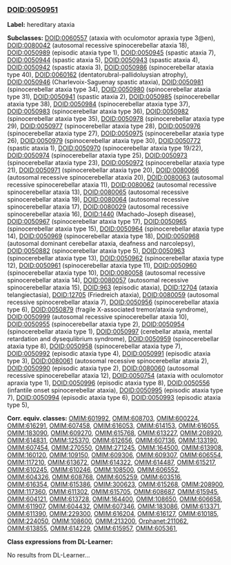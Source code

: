 
### [DOID:0050951](http://purl.obolibrary.org/obo/DOID_0050951)
**Label:** hereditary ataxia

**Subclasses:** [DOID:0060557](http://purl.obolibrary.org/obo/DOID_0060557) (ataxia with oculomotor apraxia type 3@en), [DOID:0080042](http://purl.obolibrary.org/obo/DOID_0080042) (autosomal recessive spinocerebellar ataxia 18), [DOID:0050989](http://purl.obolibrary.org/obo/DOID_0050989) (episodic ataxia type 1), [DOID:0050945](http://purl.obolibrary.org/obo/DOID_0050945) (spastic ataxia 7), [DOID:0050944](http://purl.obolibrary.org/obo/DOID_0050944) (spastic ataxia 5), [DOID:0050943](http://purl.obolibrary.org/obo/DOID_0050943) (spastic ataxia 4), [DOID:0050942](http://purl.obolibrary.org/obo/DOID_0050942) (spastic ataxia 3), [DOID:0050986](http://purl.obolibrary.org/obo/DOID_0050986) (spinocerebellar ataxia type 40), [DOID:0060162](http://purl.obolibrary.org/obo/DOID_0060162) (dentatorubral-pallidoluysian atrophy), [DOID:0050946](http://purl.obolibrary.org/obo/DOID_0050946) (Charlevoix-Saguenay spastic ataxia), [DOID:0050981](http://purl.obolibrary.org/obo/DOID_0050981) (spinocerebellar ataxia type 34), [DOID:0050980](http://purl.obolibrary.org/obo/DOID_0050980) (spinocerebellar ataxia type 31), [DOID:0050941](http://purl.obolibrary.org/obo/DOID_0050941) (spastic ataxia 2), [DOID:0050985](http://purl.obolibrary.org/obo/DOID_0050985) (spinocerebellar ataxia type 38), [DOID:0050984](http://purl.obolibrary.org/obo/DOID_0050984) (spinocerebellar ataxia type 37), [DOID:0050983](http://purl.obolibrary.org/obo/DOID_0050983) (spinocerebellar ataxia type 36), [DOID:0050982](http://purl.obolibrary.org/obo/DOID_0050982) (spinocerebellar ataxia type 35), [DOID:0050978](http://purl.obolibrary.org/obo/DOID_0050978) (spinocerebellar ataxia type 29), [DOID:0050977](http://purl.obolibrary.org/obo/DOID_0050977) (spinocerebellar ataxia type 28), [DOID:0050976](http://purl.obolibrary.org/obo/DOID_0050976) (spinocerebellar ataxia type 27), [DOID:0050975](http://purl.obolibrary.org/obo/DOID_0050975) (spinocerebellar ataxia type 26), [DOID:0050979](http://purl.obolibrary.org/obo/DOID_0050979) (spinocerebellar ataxia type 30), [DOID:0050772](http://purl.obolibrary.org/obo/DOID_0050772) (spastic ataxia 1), [DOID:0050970](http://purl.obolibrary.org/obo/DOID_0050970) (spinocerebellar ataxia type 19/22), [DOID:0050974](http://purl.obolibrary.org/obo/DOID_0050974) (spinocerebellar ataxia type 25), [DOID:0050973](http://purl.obolibrary.org/obo/DOID_0050973) (spinocerebellar ataxia type 23), [DOID:0050972](http://purl.obolibrary.org/obo/DOID_0050972) (spinocerebellar ataxia type 21), [DOID:0050971](http://purl.obolibrary.org/obo/DOID_0050971) (spinocerebellar ataxia type 20), [DOID:0080066](http://purl.obolibrary.org/obo/DOID_0080066) (autosomal recessive spinocerebellar ataxia 20), [DOID:0080063](http://purl.obolibrary.org/obo/DOID_0080063) (autosomal recessive spinocerebellar ataxia 11), [DOID:0080062](http://purl.obolibrary.org/obo/DOID_0080062) (autosomal recessive spinocerebellar ataxia 13), [DOID:0080065](http://purl.obolibrary.org/obo/DOID_0080065) (autosomal recessive spinocerebellar ataxia 19), [DOID:0080064](http://purl.obolibrary.org/obo/DOID_0080064) (autosomal recessive spinocerebellar ataxia 17), [DOID:0080029](http://purl.obolibrary.org/obo/DOID_0080029) (autosomal recessive spinocerebellar ataxia 16), [DOID:1440](http://purl.obolibrary.org/obo/DOID_1440) (Machado-Joseph disease), [DOID:0050967](http://purl.obolibrary.org/obo/DOID_0050967) (spinocerebellar ataxia type 17), [DOID:0050965](http://purl.obolibrary.org/obo/DOID_0050965) (spinocerebellar ataxia type 15), [DOID:0050964](http://purl.obolibrary.org/obo/DOID_0050964) (spinocerebellar ataxia type 14), [DOID:0050969](http://purl.obolibrary.org/obo/DOID_0050969) (spinocerebellar ataxia type 18), [DOID:0050968](http://purl.obolibrary.org/obo/DOID_0050968) (autosomal dominant cerebellar ataxia, deafness and narcolepsy), [DOID:0050882](http://purl.obolibrary.org/obo/DOID_0050882) (spinocerebellar ataxia type 5), [DOID:0050963](http://purl.obolibrary.org/obo/DOID_0050963) (spinocerebellar ataxia type 13), [DOID:0050962](http://purl.obolibrary.org/obo/DOID_0050962) (spinocerebellar ataxia type 12), [DOID:0050961](http://purl.obolibrary.org/obo/DOID_0050961) (spinocerebellar ataxia type 11), [DOID:0050960](http://purl.obolibrary.org/obo/DOID_0050960) (spinocerebellar ataxia type 10), [DOID:0080058](http://purl.obolibrary.org/obo/DOID_0080058) (autosomal recessive spinocerebellar ataxia 14), [DOID:0080057](http://purl.obolibrary.org/obo/DOID_0080057) (autosomal recessive spinocerebellar ataxia 15), [DOID:963](http://purl.obolibrary.org/obo/DOID_963) (episodic ataxia), [DOID:12704](http://purl.obolibrary.org/obo/DOID_12704) (ataxia telangiectasia), [DOID:12705](http://purl.obolibrary.org/obo/DOID_12705) (Friedreich ataxia), [DOID:0080059](http://purl.obolibrary.org/obo/DOID_0080059) (autosomal recessive spinocerebellar ataxia 7), [DOID:0050956](http://purl.obolibrary.org/obo/DOID_0050956) (spinocerebellar ataxia type 6), [DOID:0050879](http://purl.obolibrary.org/obo/DOID_0050879) (fragile X-associated tremor/ataxia syndrome), [DOID:0050999](http://purl.obolibrary.org/obo/DOID_0050999) (autosomal recessive spinocerebellar ataxia 10), [DOID:0050955](http://purl.obolibrary.org/obo/DOID_0050955) (spinocerebellar ataxia type 2), [DOID:0050954](http://purl.obolibrary.org/obo/DOID_0050954) (spinocerebellar ataxia type 1), [DOID:0050997](http://purl.obolibrary.org/obo/DOID_0050997) (cerebellar ataxia, mental retardation and dysequlibrium syndrome), [DOID:0050959](http://purl.obolibrary.org/obo/DOID_0050959) (spinocerebellar ataxia type 8), [DOID:0050958](http://purl.obolibrary.org/obo/DOID_0050958) (spinocerebellar ataxia type 7), [DOID:0050992](http://purl.obolibrary.org/obo/DOID_0050992) (episodic ataxia type 4), [DOID:0050991](http://purl.obolibrary.org/obo/DOID_0050991) (episodic ataxia type 3), [DOID:0080061](http://purl.obolibrary.org/obo/DOID_0080061) (autosomal recessive spinocerebellar ataxia 2), [DOID:0050990](http://purl.obolibrary.org/obo/DOID_0050990) (episodic ataxia type 2), [DOID:0080060](http://purl.obolibrary.org/obo/DOID_0080060) (autosomal recessive spinocerebellar ataxia 12), [DOID:0050754](http://purl.obolibrary.org/obo/DOID_0050754) (ataxia with oculomotor apraxia type 1), [DOID:0050996](http://purl.obolibrary.org/obo/DOID_0050996) (episodic ataxia type 8), [DOID:0050556](http://purl.obolibrary.org/obo/DOID_0050556) (infantile onset spinocerebellar ataxia), [DOID:0050995](http://purl.obolibrary.org/obo/DOID_0050995) (episodic ataxia type 7), [DOID:0050994](http://purl.obolibrary.org/obo/DOID_0050994) (episodic ataxia type 6), [DOID:0050993](http://purl.obolibrary.org/obo/DOID_0050993) (episodic ataxia type 5), 

**Corr. equiv. classes:** [OMIM:601992](http://purl.obolibrary.org/obo/OMIM_601992), [OMIM:608703](http://purl.obolibrary.org/obo/OMIM_608703), [OMIM:600224](http://purl.obolibrary.org/obo/OMIM_600224), [OMIM:616291](http://purl.obolibrary.org/obo/OMIM_616291), [OMIM:607458](http://purl.obolibrary.org/obo/OMIM_607458), [OMIM:616053](http://purl.obolibrary.org/obo/OMIM_616053), [OMIM:614153](http://purl.obolibrary.org/obo/OMIM_614153), [OMIM:616055](http://purl.obolibrary.org/obo/OMIM_616055), [OMIM:183090](http://purl.obolibrary.org/obo/OMIM_183090), [OMIM:609270](http://purl.obolibrary.org/obo/OMIM_609270), [OMIM:615768](http://purl.obolibrary.org/obo/OMIM_615768), [OMIM:613227](http://purl.obolibrary.org/obo/OMIM_613227), [OMIM:208920](http://purl.obolibrary.org/obo/OMIM_208920), [OMIM:614831](http://purl.obolibrary.org/obo/OMIM_614831), [OMIM:125370](http://purl.obolibrary.org/obo/OMIM_125370), [OMIM:612656](http://purl.obolibrary.org/obo/OMIM_612656), [OMIM:607136](http://purl.obolibrary.org/obo/OMIM_607136), [OMIM:133190](http://purl.obolibrary.org/obo/OMIM_133190), [OMIM:607454](http://purl.obolibrary.org/obo/OMIM_607454), [OMIM:270550](http://purl.obolibrary.org/obo/OMIM_270550), [OMIM:271245](http://purl.obolibrary.org/obo/OMIM_271245), [OMIM:164500](http://purl.obolibrary.org/obo/OMIM_164500), [OMIM:613908](http://purl.obolibrary.org/obo/OMIM_613908), [OMIM:160120](http://purl.obolibrary.org/obo/OMIM_160120), [OMIM:109150](http://purl.obolibrary.org/obo/OMIM_109150), [OMIM:609306](http://purl.obolibrary.org/obo/OMIM_609306), [OMIM:609307](http://purl.obolibrary.org/obo/OMIM_609307), [OMIM:606554](http://purl.obolibrary.org/obo/OMIM_606554), [OMIM:117210](http://purl.obolibrary.org/obo/OMIM_117210), [OMIM:613672](http://purl.obolibrary.org/obo/OMIM_613672), [OMIM:614322](http://purl.obolibrary.org/obo/OMIM_614322), [OMIM:614487](http://purl.obolibrary.org/obo/OMIM_614487), [OMIM:615217](http://purl.obolibrary.org/obo/OMIM_615217), [OMIM:610245](http://purl.obolibrary.org/obo/OMIM_610245), [OMIM:610246](http://purl.obolibrary.org/obo/OMIM_610246), [OMIM:108500](http://purl.obolibrary.org/obo/OMIM_108500), [OMIM:606552](http://purl.obolibrary.org/obo/OMIM_606552), [OMIM:604326](http://purl.obolibrary.org/obo/OMIM_604326), [OMIM:608768](http://purl.obolibrary.org/obo/OMIM_608768), [OMIM:605259](http://purl.obolibrary.org/obo/OMIM_605259), [OMIM:603516](http://purl.obolibrary.org/obo/OMIM_603516), [OMIM:616354](http://purl.obolibrary.org/obo/OMIM_616354), [OMIM:615386](http://purl.obolibrary.org/obo/OMIM_615386), [OMIM:300623](http://purl.obolibrary.org/obo/OMIM_300623), [OMIM:615268](http://purl.obolibrary.org/obo/OMIM_615268), [OMIM:208900](http://purl.obolibrary.org/obo/OMIM_208900), [OMIM:117360](http://purl.obolibrary.org/obo/OMIM_117360), [OMIM:611302](http://purl.obolibrary.org/obo/OMIM_611302), [OMIM:615705](http://purl.obolibrary.org/obo/OMIM_615705), [OMIM:608687](http://purl.obolibrary.org/obo/OMIM_608687), [OMIM:615945](http://purl.obolibrary.org/obo/OMIM_615945), [OMIM:604121](http://purl.obolibrary.org/obo/OMIM_604121), [OMIM:613728](http://purl.obolibrary.org/obo/OMIM_613728), [OMIM:164400](http://purl.obolibrary.org/obo/OMIM_164400), [OMIM:108650](http://purl.obolibrary.org/obo/OMIM_108650), [OMIM:606658](http://purl.obolibrary.org/obo/OMIM_606658), [OMIM:611907](http://purl.obolibrary.org/obo/OMIM_611907), [OMIM:604432](http://purl.obolibrary.org/obo/OMIM_604432), [OMIM:607346](http://purl.obolibrary.org/obo/OMIM_607346), [OMIM:183086](http://purl.obolibrary.org/obo/OMIM_183086), [OMIM:613371](http://purl.obolibrary.org/obo/OMIM_613371), [OMIM:611390](http://purl.obolibrary.org/obo/OMIM_611390), [OMIM:229300](http://purl.obolibrary.org/obo/OMIM_229300), [OMIM:616204](http://purl.obolibrary.org/obo/OMIM_616204), [OMIM:616127](http://purl.obolibrary.org/obo/OMIM_616127), [OMIM:610185](http://purl.obolibrary.org/obo/OMIM_610185), [OMIM:224050](http://purl.obolibrary.org/obo/OMIM_224050), [OMIM:108600](http://purl.obolibrary.org/obo/OMIM_108600), [OMIM:213200](http://purl.obolibrary.org/obo/OMIM_213200), [Orphanet:211062](http://www.orpha.net/ORDO/Orphanet_211062), [OMIM:613855](http://purl.obolibrary.org/obo/OMIM_613855), [OMIM:614229](http://purl.obolibrary.org/obo/OMIM_614229), [OMIM:615957](http://purl.obolibrary.org/obo/OMIM_615957), [OMIM:605361](http://purl.obolibrary.org/obo/OMIM_605361), 

**Class expressions from DL-Learner:**

No results from DL-Learner...




